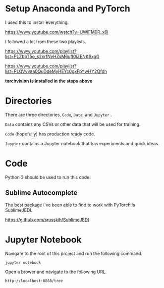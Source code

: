 # Setup Anaconda and PyTorch

I used this to install everything.

https://www.youtube.com/watch?v=UWlFM0R_x6I

I followed a lot from these two playlists.

https://www.youtube.com/playlist?list=PLZbbT5o_s2xrfNyHZsM6ufI0iZENK9xgG

https://www.youtube.com/playlist?list=PLQVvvaa0QuDdeMyHEYc0gxFpYwHY2Qfdh

**torchvision is installed in the steps above**

# Directories

There are three directories, `Code`, `Data`, and `Jupyter` .

`Data` contains any CSVs or other data that will be used for training.

`Code` (hopefully) has production ready code.

`Jupyter` contains a Jupyter notebook that has experiments and quick ideas.

# Code 

Python 3 should be used to run this code.

## Sublime Autocomplete

The best package I've been able to find to work with PyTorch is SublimeJEDI.

https://github.com/srusskih/SublimeJEDI

# Jupyter Notebook

Navigate to the root of this project and run the following command.

```
jupyter notebook
```

Open a brower and navigate to the following URL.

```
http://localhost:8888/tree
```